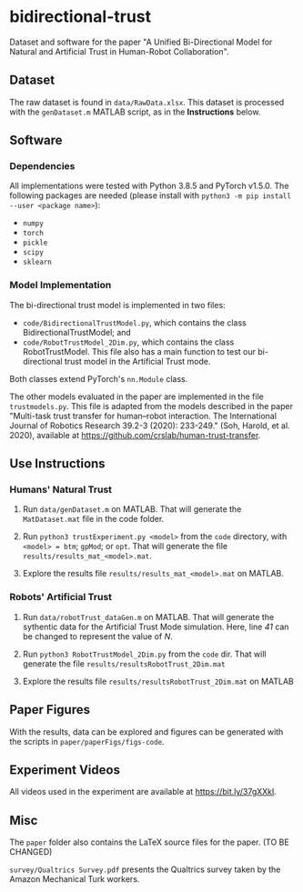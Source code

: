 # bidirectional-trust

Dataset and software for the paper "A Unified Bi-Directional Model for Natural and Artificial Trust in Human-Robot Collaboration".

## Dataset

The raw dataset is found in `data/RawData.xlsx`. This dataset is processed with the `genDataset.m` MATLAB script, as in the **Instructions** below.


## Software

### Dependencies

All implementations were tested with Python 3.8.5 and PyTorch v1.5.0.
The following packages are needed (please install with `python3 -m pip install --user <package name>`):

* `numpy`
* `torch`
* `pickle`
* `scipy`
* `sklearn`

### Model Implementation

The bi-directional trust model is implemented in two files:

* `code/BidirectionalTrustModel.py`, which contains the class BidirectionalTrustModel; and
* `code/RobotTrustModel_2Dim.py`, which contains the class RobotTrustModel. This file also has a main function to test our bi-directional trust model in the Artificial Trust mode.

Both classes extend PyTorch's `nn.Module` class.

The other models evaluated in the paper are implemented in the file `trustmodels.py`. This file is adapted from the models described in the paper "Multi-task trust transfer for human–robot interaction. The International Journal of Robotics Research 39.2-3 (2020): 233-249." (Soh, Harold, et al. 2020), available at 
https://github.com/crslab/human-trust-transfer.

## Use Instructions

### Humans' Natural Trust

1. Run `data/genDataset.m` on MATLAB.
That will generate the `MatDataset.mat` file in the code folder.

2. Run `python3 trustExperiment.py <model>` from the `code` directory, with `<model> = btm`; `gpMod`; or `opt`.
That will generate the file `results/results_mat_<model>.mat`.

3. Explore the results file `results/results_mat_<model>.mat` on MATLAB.


### Robots' Artificial Trust

1. Run `data/robotTrust_dataGen.m` on MATLAB.
That will generate the sythentic data for the Artificial Trust Mode simulation. Here, line _41_ can be changed to represent the value of _N_.

2. Run `python3 RobotTrustModel_2Dim.py` from the `code` dir.
That will generate the file `results/resultsRobotTrust_2Dim.mat`

3. Explore the results file `results/resultsRobotTrust_2Dim.mat` on MATLAB

## Paper Figures

With the results, data can be explored and figures can be generated with the scripts in `paper/paperFigs/figs-code`.

## Experiment Videos

All videos used in the experiment are available at https://bit.ly/37gXXkI.

## Misc

The `paper` folder also contains the LaTeX source files for the paper. (TO BE CHANGED)

`survey/Qualtrics Survey.pdf` presents the Qualtrics survey taken by the Amazon Mechanical Turk workers.
